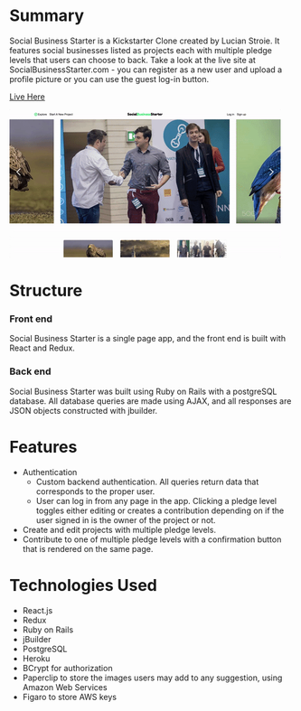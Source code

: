 
# Summary

Social Business Starter is a Kickstarter Clone created by Lucian Stroie. It features social businesses listed as projects each with multiple pledge levels that users can choose to back. Take a look at the live site at SocialBusinessStarter.com - you can register as a new user and upload a profile picture or you can use the guest log-in button.

[Live Here](http://www.socialbusinessstarter.com/)

![](./app/assets/images/sbs.gif)


# Structure

### Front end

Social Business Starter is a single page app, and the front end is built with React and Redux.

### Back end

Social Business Starter was built using Ruby on Rails with a postgreSQL database. All database queries are made using AJAX, and all responses are JSON objects constructed with jbuilder.


# Features

* Authentication
  * Custom backend authentication. All queries return data that corresponds to the proper user.
  * User can log in from any page in the app. Clicking a pledge level toggles either editing or creates a contribution depending on if the user signed in is the owner of the project or not.
* Create and edit projects with multiple pledge levels.
* Contribute to one of multiple pledge levels with a confirmation button that is rendered on the same page.


# Technologies Used

* React.js
* Redux
* Ruby on Rails
* jBuilder
* PostgreSQL
* Heroku
* BCrypt for authorization
* Paperclip to store the images users may add to any suggestion, using Amazon Web Services
* Figaro to store AWS keys

